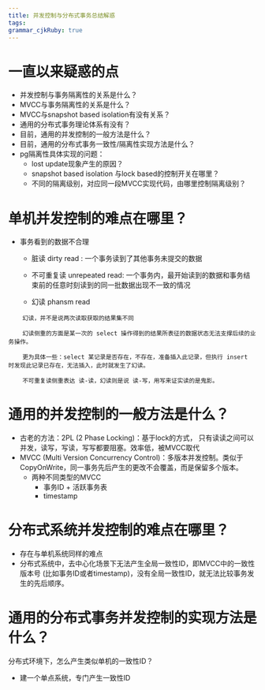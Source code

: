 ```yaml
---
title: 并发控制与分布式事务总结解惑
tags: 
grammar_cjkRuby: true
---
```

# 一直以来疑惑的点
- 并发控制与事务隔离性的关系是什么？
- MVCC与事务隔离性的关系是什么？
- MVCC与snapshot based isolation有没有关系？
- 通用的分布式事务理论体系有没有？
- 目前，通用的并发控制的一般方法是什么？
- 目前，通用的分布式事务一致性/隔离性实现方法是什么？
- pg隔离性具体实现的问题：
	- lost update现象产生的原因？
	- snapshot based isolation 与lock based的控制开关在哪里？
	- 不同的隔离级别，对应同一段MVCC实现代码，由哪里控制隔离级别？
	
	
# 单机并发控制的难点在哪里？
- 事务看到的数据不合理
	- 脏读 dirty read : 一个事务读到了其他事务未提交的数据
	
	- 不可重复读 unrepeated read: 	一个事务内，最开始读到的数据和事务结束前的任意时刻读到的同一批数据出现不一致的情况

	- 幻读 phansm read
```
	幻读，并不是说两次读取获取的结果集不同
	
	幻读侧重的方面是某一次的 select 操作得到的结果所表征的数据状态无法支撑后续的业务操作。
	
	更为具体一些：select 某记录是否存在，不存在，准备插入此记录，但执行 insert 时发现此记录已存在，无法插入，此时就发生了幻读。
	
	不可重复读侧重表达 读-读，幻读则是说 读-写，用写来证实读的是鬼影。
```

# 通用的并发控制的一般方法是什么？
- 古老的方法：2PL (2 Phase Locking)：基于lock的方式， 只有读读之间可以并发，读写，写读，写写都要阻塞。效率低，被MVCC取代
- MVCC (Multi Version Concurrency Control)：多版本并发控制。类似于CopyOnWrite，同一事务先后产生的更改不会覆盖，而是保留多个版本。
	- 两种不同类型的MVCC
		- 事务ID + 活跃事务表
		- timestamp


# 分布式系统并发控制的难点在哪里？
- 存在与单机系统同样的难点
- 分布式系统中，去中心化场景下无法产生全局一致性ID，即MVCC中的一致性版本号 (比如事务ID或者timestamp)，没有全局一致性ID，就无法比较事务发生的先后顺序。

# 通用的分布式事务并发控制的实现方法是什么？
分布式环境下，怎么产生类似单机的一致性ID？
- 建一个单点系统，专门产生一致性ID



